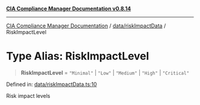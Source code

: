 [**CIA Compliance Manager Documentation v0.8.14**](../../../README.md)

***

[CIA Compliance Manager Documentation](../../../modules.md) / [data/riskImpactData](../README.md) / RiskImpactLevel

# Type Alias: RiskImpactLevel

> **RiskImpactLevel** = `"Minimal"` \| `"Low"` \| `"Medium"` \| `"High"` \| `"Critical"`

Defined in: [data/riskImpactData.ts:10](https://github.com/Hack23/cia-compliance-manager/blob/257dd569f432a46611a1746c832a7e3d29232229/src/data/riskImpactData.ts#L10)

Risk impact levels
